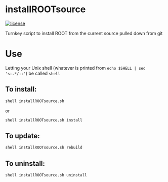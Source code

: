 # installROOTsource

[![license](https://img.shields.io/github/license/mashape/apistatus.svg)](https://github.com/matthewfeickert/installROOTsource/blob/master/LICENSE)

Turnkey script to install ROOT from the current source pulled down from git

# Use

Letting your Unix shell (whatever is printed from `echo $SHELL | sed 's:.*/::'`) be called `shell`

## To install:

```bash
shell installROOTsource.sh
```

or

```bash
shell installROOTsource.sh install
```

## To update:

```bash
shell installROOTsource.sh rebuild
```

## To uninstall:

```bash
shell installROOTsource.sh uninstall
```
